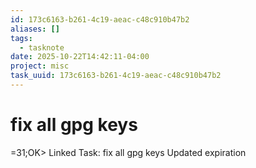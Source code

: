 ```yaml
---
id: 173c6163-b261-4c19-aeac-c48c910b47b2
aliases: []
tags:
  - tasknote
date: 2025-10-22T14:42:11-04:00
project: misc
task_uuid: 173c6163-b261-4c19-aeac-c48c910b47b2
---
```


# fix all gpg keys
=31;OK> Linked Task: fix all gpg keys
Updated expiration

